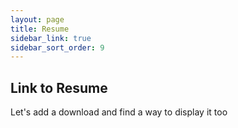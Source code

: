 ```yaml
---
layout: page
title: Resume
sidebar_link: true
sidebar_sort_order: 9
---
```


## Link to Resume
Let's add a download and find a way to display it too
